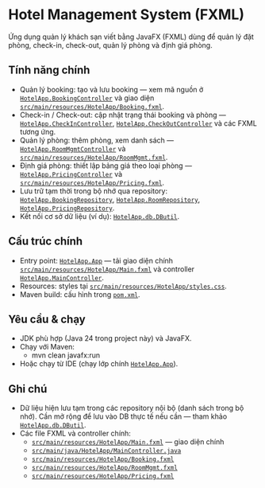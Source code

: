 # Hotel Management System (FXML)

Ứng dụng quản lý khách sạn viết bằng JavaFX (FXML) dùng để quản lý đặt phòng, check-in, check-out, quản lý phòng và định giá phòng.

## Tính năng chính
- Quản lý booking: tạo và lưu booking — xem mã nguồn ở [`HotelApp.BookingController`](src/main/java/HotelApp/BookingController.java) và giao diện [`src/main/resources/HotelApp/Booking.fxml`](src/main/resources/HotelApp/Booking.fxml).
- Check-in / Check-out: cập nhật trạng thái booking và phòng — [`HotelApp.CheckInController`](src/main/java/HotelApp/CheckInController.java), [`HotelApp.CheckOutController`](src/main/java/HotelApp/CheckOutController.java) và các FXML tương ứng.
- Quản lý phòng: thêm phòng, xem danh sách — [`HotelApp.RoomMgmtController`](src/main/java/HotelApp/RoomMgmtController.java) và [`src/main/resources/HotelApp/RoomMgmt.fxml`](src/main/resources/HotelApp/RoomMgmt.fxml).
- Định giá phòng: thiết lập bảng giá theo loại phòng — [`HotelApp.PricingController`](src/main/java/HotelApp/PricingController.java) và [`src/main/resources/HotelApp/Pricing.fxml`](src/main/resources/HotelApp/Pricing.fxml).
- Lưu trữ tạm thời trong bộ nhớ qua repository: [`HotelApp.BookingRepository`](src/main/java/HotelApp/BookingRepository.java), [`HotelApp.RoomRepository`](src/main/java/HotelApp/RoomRepository.java), [`HotelApp.PricingRepository`](src/main/java/HotelApp/PricingRepository.java).
- Kết nối cơ sở dữ liệu (ví dụ): [`HotelApp.db.DButil`](src/main/java/HotelApp/db/DButil.java).

## Cấu trúc chính
- Entry point: [`HotelApp.App`](src/main/java/HotelApp/App.java) — tải giao diện chính [`src/main/resources/HotelApp/Main.fxml`](src/main/resources/HotelApp/Main.fxml) và controller [`HotelApp.MainController`](src/main/java/HotelApp/MainController.java).
- Resources: styles tại [`src/main/resources/HotelApp/styles.css`](src/main/resources/HotelApp/styles.css).
- Maven build: cấu hình trong [`pom.xml`](pom.xml).

## Yêu cầu & chạy
- JDK phù hợp (Java 24 trong project này) và JavaFX.
- Chạy với Maven:
  - mvn clean javafx:run
- Hoặc chạy từ IDE (chạy lớp chính [`HotelApp.App`](src/main/java/HotelApp/App.java)).

## Ghi chú
- Dữ liệu hiện lưu tạm trong các repository nội bộ (danh sách trong bộ nhớ). Cần mở rộng để lưu vào DB thực tế nếu cần — tham khảo [`HotelApp.db.DButil`](src/main/java/HotelApp/db/DButil.java).
- Các file FXML và controller chính:
  - [`src/main/resources/HotelApp/Main.fxml`](src/main/resources/HotelApp/Main.fxml) — giao diện chính
  - [`src/main/java/HotelApp/MainController.java`](src/main/java/HotelApp/MainController.java)
  - [`src/main/resources/HotelApp/Booking.fxml`](src/main/resources/HotelApp/Booking.fxml)
  - [`src/main/resources/HotelApp/RoomMgmt.fxml`](src/main/resources/HotelApp/RoomMgmt.fxml)
  - [`src/main/resources/HotelApp/Pricing.fxml`](src/main/resources/HotelApp/Pricing.fxml)